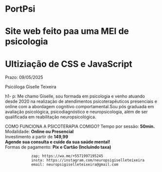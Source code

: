 # PortPsi

# Site web feito paa uma MEI de psicologia
# Ultiziação de CSS e JavaScript



Prazo: 09/05/2025

Psicóloga Giselle Teixeira

h1- p: Me chamo Giselle, sou formada
                    em psicologia e venho atuando desde
                    2020 na realização de atendimentos
                    psicoterapêuticos presenciais e
                    online com a abordagem
                    cognitivo comportamental.Sou
                        pós graduada em avaliação
                        psicológica, psicodiagnóstico e
                        neuropsicologia, além de ser
                        qualificada em reabilitação
                        neuropsicológica.


COMO FUNCIONA A PSICOTERAPIA COMIGO?</h3>
  Tempo por sessão: <b>50min.</b> <br> 
    Modalidade: <b>Online ou Presencial</b> <br>
  Investimento a partir de <b>149,99</b> <br>
<strong>Agende sua consulta e cuide da sua saúde mental!</strong> <br>
 Formas de pagamento: <b>Pix e Cartão (Incluindo taxa)</b> 
 <br>


                zap; https://wa.me/+5571997195245
                insta: https://instagram.com/neuropsigiselleteixeira
                email: neuropsigiselleteixeira@gmail.com